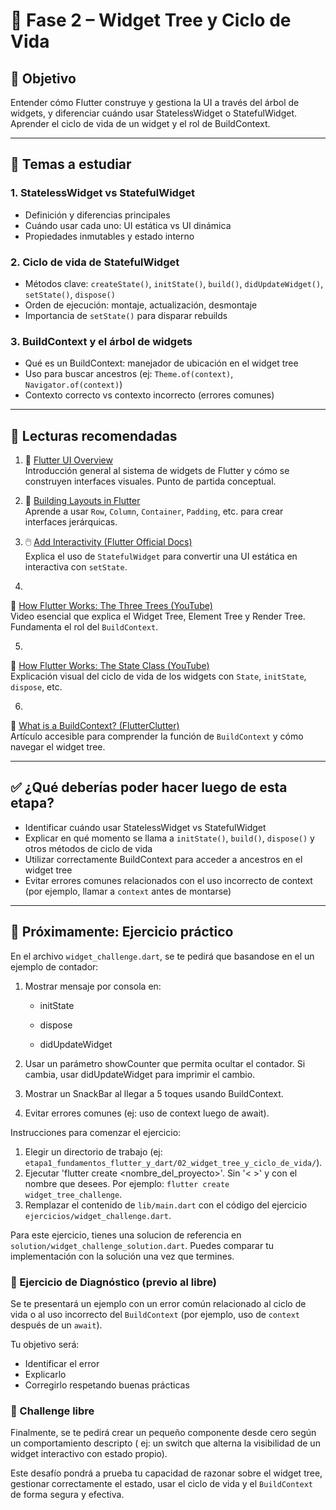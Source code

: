 # 🧠 Fase 2 – Widget Tree y Ciclo de Vida

## 🎯 Objetivo

Entender cómo Flutter construye y gestiona la UI a través del árbol de widgets, y diferenciar cuándo
usar StatelessWidget o StatefulWidget. Aprender el ciclo de vida de un widget y el rol de
BuildContext.

---

## 📘 Temas a estudiar

### 1. StatelessWidget vs StatefulWidget

- Definición y diferencias principales
- Cuándo usar cada uno: UI estática vs UI dinámica
- Propiedades inmutables y estado interno

### 2. Ciclo de vida de StatefulWidget

- Métodos clave: `createState()`, `initState()`, `build()`, `didUpdateWidget()`, `setState()`,
  `dispose()`
- Orden de ejecución: montaje, actualización, desmontaje
- Importancia de `setState()` para disparar rebuilds

### 3. BuildContext y el árbol de widgets

- Qué es un BuildContext: manejador de ubicación en el widget tree
- Uso para buscar ancestros (ej: `Theme.of(context)`, `Navigator.of(context)`)
- Contexto correcto vs contexto incorrecto (errores comunes)

---

## 📎 Lecturas recomendadas

1. 🧭 [Flutter UI Overview](https://docs.flutter.dev/ui)  
   Introducción general al sistema de widgets de Flutter y cómo se construyen interfaces visuales.
   Punto de partida conceptual.

2. 🧱 [Building Layouts in Flutter](https://docs.flutter.dev/ui/layout/tutorial)  
   Aprende a usar `Row`, `Column`, `Container`, `Padding`, etc. para crear interfaces jerárquicas.

3. 🖱️ [Add Interactivity (Flutter Official Docs)](https://docs.flutter.dev/ui/interactivity)  
   Explica el uso de `StatefulWidget` para convertir una UI estática en interactiva con `setState`.

4.
🎥 [How Flutter Works: The Three Trees (YouTube)](https://youtu.be/xiW3ahr4CRU?si=O2acHkKs5il7WsOV)  
Video esencial que explica el Widget Tree, Element Tree y Render Tree. Fundamenta el rol del
`BuildContext`.

5.
🎥 [How Flutter Works: The State Class (YouTube)](https://youtu.be/FP737UMx7ss?si=GFVCuOag2gTZn5t5)  
Explicación visual del ciclo de vida de los widgets con `State`, `initState`, `dispose`, etc.

6.
🔧 [What is a BuildContext? (FlutterClutter)](https://www.flutterclutter.dev/flutter/basics/what-is-a-buildcontext/2021/71268/)  
Artículo accesible para comprender la función de `BuildContext` y cómo navegar el widget tree.

---

## ✅ ¿Qué deberías poder hacer luego de esta etapa?

- Identificar cuándo usar StatelessWidget vs StatefulWidget
- Explicar en qué momento se llama a `initState()`, `build()`, `dispose()` y otros métodos de ciclo
  de vida
- Utilizar correctamente BuildContext para acceder a ancestros en el widget tree
- Evitar errores comunes relacionados con el uso incorrecto de context (por ejemplo, llamar a
  `context` antes de montarse)

---

## 🧪 Próximamente: Ejercicio práctico

En el archivo `widget_challenge.dart`, se te pedirá que basandose en el un ejemplo de contador:

1. Mostrar mensaje por consola en:

    - initState

    - dispose

    - didUpdateWidget

2. Usar un parámetro showCounter que permita ocultar el contador. Si cambia, usar didUpdateWidget
   para imprimir el cambio.

3. Mostrar un SnackBar al llegar a 5 toques usando BuildContext.

4. Evitar errores comunes (ej: uso de context luego de await).

Instrucciones para comenzar el ejercicio:

1. Elegir un directorio de trabajo (ej:
   `etapa1_fundamentos_flutter_y_dart/02_widget_tree_y_ciclo_de_vida/`).
2. Ejecutar 'flutter create <nombre_del_proyecto>'. Sin '< >' y con el nombre que desees. Por
   ejemplo: `flutter create widget_tree_challenge`.
3. Remplazar el contenido de `lib/main.dart` con el código del ejercicio
   `ejercicios/widget_challenge.dart`.

Para este ejercicio, tienes una solucion de referencia en `solution/widget_challenge_solution.dart`.
Puedes comparar tu implementación con la solución una vez que termines.

### 🧩 Ejercicio de Diagnóstico (previo al libre)

Se te presentará un ejemplo con un error común relacionado al ciclo de vida o al uso incorrecto del
`BuildContext` (por ejemplo, uso de `context` después de un `await`).

Tu objetivo será:

- Identificar el error
- Explicarlo
- Corregirlo respetando buenas prácticas

### 🎯 Challenge libre

Finalmente, se te pedirá crear un pequeño componente desde cero según un comportamiento descripto (
ej: un switch que alterna la visibilidad de un widget interactivo con estado propio).

Este desafío pondrá a prueba tu capacidad de razonar sobre el widget tree, gestionar correctamente
el estado, usar el ciclo de vida y el `BuildContext` de forma segura y efectiva.

